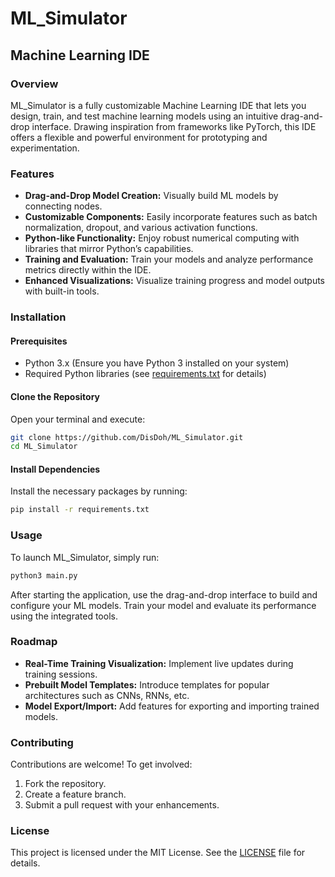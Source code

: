 # ML_Simulator

## Machine Learning IDE

### Overview

ML_Simulator is a fully customizable Machine Learning IDE that lets you design, train, and test machine learning models using an intuitive drag-and-drop interface. Drawing inspiration from frameworks like PyTorch, this IDE offers a flexible and powerful environment for prototyping and experimentation.

### Features

- **Drag-and-Drop Model Creation:** Visually build ML models by connecting nodes.
- **Customizable Components:** Easily incorporate features such as batch normalization, dropout, and various activation functions.
- **Python-like Functionality:** Enjoy robust numerical computing with libraries that mirror Python’s capabilities.
- **Training and Evaluation:** Train your models and analyze performance metrics directly within the IDE.
- **Enhanced Visualizations:** Visualize training progress and model outputs with built-in tools.

### Installation

#### Prerequisites

- Python 3.x (Ensure you have Python 3 installed on your system)
- Required Python libraries (see [requirements.txt](./requirements.txt) for details)

#### Clone the Repository

Open your terminal and execute:

```bash
git clone https://github.com/DisDoh/ML_Simulator.git
cd ML_Simulator
```

#### Install Dependencies

Install the necessary packages by running:

```bash
pip install -r requirements.txt
```

### Usage

To launch ML_Simulator, simply run:

```bash
python3 main.py
```

After starting the application, use the drag-and-drop interface to build and configure your ML models. Train your model and evaluate its performance using the integrated tools.

### Roadmap

- **Real-Time Training Visualization:** Implement live updates during training sessions.
- **Prebuilt Model Templates:** Introduce templates for popular architectures such as CNNs, RNNs, etc.
- **Model Export/Import:** Add features for exporting and importing trained models.

### Contributing

Contributions are welcome! To get involved:

1. Fork the repository.
2. Create a feature branch.
3. Submit a pull request with your enhancements.

### License

This project is licensed under the MIT License. See the [LICENSE](./LICENSE) file for details.


